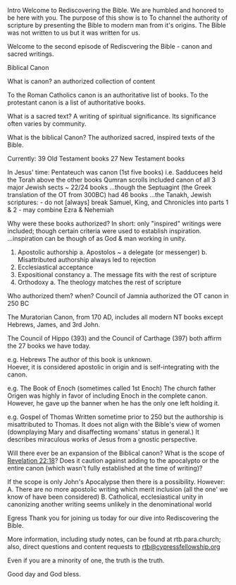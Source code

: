 Intro
Welcome to Rediscovering the Bible. We are humbled and honored to be here with you. The purpose of this show is to To channel the authority of scripture by presenting the Bible to modern man from it's origins. The Bible was not written to us but it was written for us.

Welcome to the second episode of Rediscvering the Bible - canon and sacred writings.


Biblical Canon

What is canon?
  an authorized collection of content
  
  To the Roman Catholics canon is an authoritative list of books.
  To the protestant canon is a list of authoritative books.


What is a sacred text?
  A writing of spiritual significance.  Its significance often varies by community.


What is the biblical Canon?
  The authorized sacred, inspired texts of the Bible.
  
  Currently:
    39 Old Testament books
    27 New Testament books
    
  In Jesus' time:
    Pentateuch was canon (1st five books)
    i.e. Sadducees held the Torah above the other books
    Qumran scrolls included canon of all 3 major Jewish sects ~ 22/24 books
    ...though the Septuagint (the Greek translation of the OT from 300BC) had 46 books
    ...the Tanakh, Jewish scriptures:
      - do not [always] break Samuel, King, and Chronicles into parts 1 & 2
      - may combine Ezra & Nehemiah


Why were these books authorized?
  In short: only "inspired" writings were included; though certain criteria were used to establish inspiration.
  ...inspiration can be though of as God & man working in unity.

  1. Apostolic authorship
    a. Apostolos ~ a delegate (or messenger)
    b. Misattributed authorship always led to rejection
  2. Ecclesiastical acceptance
  3. Expositional constancy
    a. The message fits with the rest of scripture
  4. Orthodoxy
    a. The theology matches the rest of scripture


Who authorized them? when?
  Council of Jamnia authorized the OT canon in 250 BC
  
  The Muratorian Canon, from 170 AD, includes all modern NT books except Hebrews, James, and 3rd John.
  
  The Council of Hippo (393) and the Council of Carthage (397) both affirm the 27 books we have today.


e.g. Hebrews
  The author of this book is unknown.  
  Hoever, it is considered apostolic in origin and is self-integrating with the canon.

e.g. The Book of Enoch (sometimes called 1st Enoch)
  The church father Origen was highly in favor of including Enoch in the complete canon.
  However, he gave up the banner when he has the only one left holding it.
  
e.g. Gospel of Thomas
  Written sometime prior to 250 but the authorship is misattributed to Thomas.
  It does not align with the Bible's view of women (downplaying Mary and disaffecting womans' status in general.)
  It describes miraculous works of Jesus from a gnostic perspective.


Will there ever be an expansion of the Biblical canon?
  What is the scope of [Revelation 22:18]()?  Does it caution against adding to the apocalypto or the entire canon (which wasn't fully established at the time of writing)?

  If the scope is only John's Apocalypse then there is a possibility.  However:
  A. There are no more apostolic writing which merit inclusion (all the one' we know of have been considered)
  B. Catholical, ecclesiastical unity in canonizing another writing seems unlikely in the denominational world


Egress
Thank you for joining us today for our dive into Rediscovering the Bible.

More information, including study notes, can be found at rtb.para.church; also, direct questions and content requests to rtb@cypressfellowship.org

Even if you are a minority of one, the truth is the truth.

Good day and God bless.
